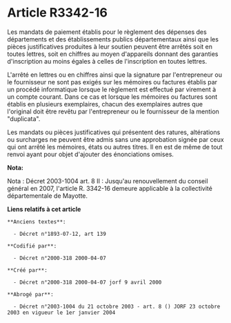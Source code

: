 # Article R3342-16

Les mandats de paiement établis pour le règlement des dépenses des départements et des établissements publics départementaux
ainsi que les pièces justificatives produites à leur soutien peuvent être arrêtés soit en toutes lettres, soit en chiffres au
moyen d'appareils donnant des garanties d'inscription au moins égales à celles de l'inscription en toutes lettres.

L'arrêté en lettres ou en chiffres ainsi que la signature par l'entrepreneur ou le fournisseur ne sont pas exigés sur les
mémoires ou factures établis par un procédé informatique lorsque le règlement est effectué par virement à un compte courant.
Dans ce cas et lorsque les mémoires ou factures sont établis en plusieurs exemplaires, chacun des exemplaires autres que
l'original doit être revêtu par l'entrepreneur ou le fournisseur de la mention "duplicata".

Les mandats ou pièces justificatives qui présentent des ratures, altérations ou surcharges ne peuvent être admis sans une
approbation signée par ceux qui ont arrêté les mémoires, états ou autres titres. Il en est de même de tout renvoi ayant pour
objet d'ajouter des énonciations omises.

**Nota:**

Nota : Décret 2003-1004 art. 8 II : Jusqu'au renouvellement du conseil général en 2007, l'article R. 3342-16 demeure
applicable à la collectivité départementale de Mayotte.

**Liens relatifs à cet article**

	**Anciens textes**:

	  - Décret n°1893-07-12, art 139

	**Codifié par**:

	  - Décret n°2000-318 2000-04-07

	**Créé par**:

	  - Décret n°2000-318 2000-04-07 jorf 9 avril 2000

	**Abrogé par**:

	  - Décret n°2003-1004 du 21 octobre 2003 - art. 8 () JORF 23 octobre 2003 en vigueur le 1er janvier 2004
